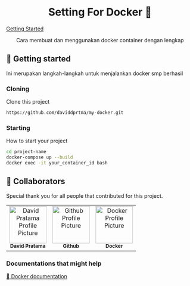                      
<h1 align="center" style="font-weight: bold;">Setting For Docker 🐳</h1>

<p align="center">

<a href="#started">Getting Started</a>


 
</p>


<p align="center">Cara membuat dan menggunakan docker container dengan lengkap</p>


 
<h2 id="started">🚀 Getting started</h2>

Ini merupakan langkah-langkah untuk menjalankan docker smp berhasil 
 
<h3>Cloning</h3>

Clone this project  
```bash
https://github.com/daviddprtma/my-docker.git
```
 
<h3>Starting</h3>

How to start your project

```bash
cd project-name
docker-compose up --build
docker exec -it your_container_id bash
```
 
<h2 id="colab">🤝 Collaborators</h2>

<p>Special thank you for all people that contributed for this project.</p>
<table>
<tr>

<td align="center">
<a href="https://github.com/daviddprtma">
<img src="https://avatars.githubusercontent.com/u/76859181?v=4" width="100px;" alt="David Pratama Profile Picture"/><br>
<sub>
<b>David Pratama</b>
</sub>
</a>
</td>

<td align="center">
<a href="https://github.com/github">
<img src="https://avatars.githubusercontent.com/u/9919?s=200&v=4" width="100px;" alt="Github Profile Picture"/><br>
<sub>
<b>Github</b>
</sub>
</a>
</td>

<td align="center">
<a href="https://github.com/docker">
<img src="https://avatars.githubusercontent.com/u/5429470?s=200&v=4" width="100px;" alt="Docker Profile Picture"/><br>
<sub>
<b>Docker</b>
</sub>
</a>
</td>

</tr>
</table>
 
<h3>Documentations that might help</h3>

[📝 Docker documentation](https://docs.docker.com/)

